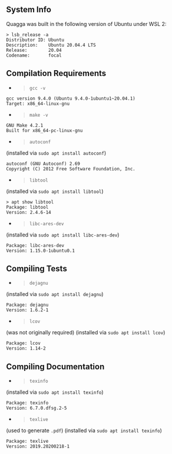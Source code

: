 
## System Info

Quagga was built in the following version of Ubuntu under WSL 2:
```
> lsb_release -a 
Distributor ID: Ubuntu
Description:    Ubuntu 20.04.4 LTS
Release:        20.04
Codename:       focal
```

## Compilation Requirements
* > `gcc -v`
```
gcc version 9.4.0 (Ubuntu 9.4.0-1ubuntu1~20.04.1) 
Target: x86_64-linux-gnu
```
* > `make -v`
```
GNU Make 4.2.1
Built for x86_64-pc-linux-gnu
```

* > `autoconf` 

(installed via `sudo apt install autoconf`)

```
autoconf (GNU Autoconf) 2.69
Copyright (C) 2012 Free Software Foundation, Inc.
```

* > `libtool`

(installed via `sudo apt install libtool`)
```
> apt show libtool
Package: libtool
Version: 2.4.6-14
```

* > `libc-ares-dev`

(installed via `sudo apt install libc-ares-dev`)
```
Package: libc-ares-dev
Version: 1.15.0-1ubuntu0.1
```

## Compiling Tests
* > `dejagnu`

(installed via `sudo apt install dejagnu`)
```
Package: dejagnu
Version: 1.6.2-1
```

* > `lcov`

(was not originally required)
(installed via `sudo apt install lcov`)
```
Package: lcov
Version: 1.14-2
```
## Compiling Documentation

* > `texinfo`

(installed via `sudo apt install texinfo`)

```
Package: texinfo
Version: 6.7.0.dfsg.2-5
```

* > `texlive` 

(used to generate `.pdf`)
(installed via `sudo apt install texinfo`)
```
Package: texlive
Version: 2019.20200218-1
```
